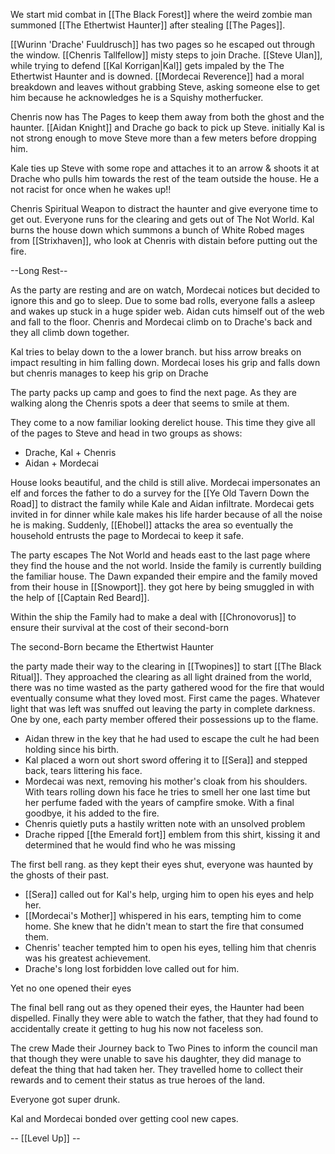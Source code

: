 We start mid combat in [[The Black Forest]] where the weird zombie man summoned [[The Ethertwist Haunter]] after stealing [[The Pages]].

[[Wurinn 'Drache' Fuuldrusch]] has two pages so he escaped out through the window. [[Chenris Tallfellow]] misty steps to join Drache. [[Steve Ulan]], while trying to defend [[Kal Korrigan|Kal]] gets impaled by the The Ethertwist Haunter and is downed. [[Mordecai Reverence]] had a moral breakdown and leaves without grabbing Steve, asking someone else to get him because he acknowledges he is a Squishy motherfucker. 

Chenris now has The Pages to keep them away from both the ghost and the haunter. [[Aidan Knight]] and Drache go back to pick up Steve. initially Kal is not strong enough to move Steve more than a few meters before dropping him.

Kale ties up Steve with some rope and attaches it to an arrow & shoots it at Drache who pulls him towards the rest of the team outside the house. He a not racist for once when he wakes up!! 

Chenris Spiritual Weapon to distract the haunter and give everyone time to get out. Everyone runs for the clearing and gets out of The Not World. Kal burns the house down which summons a bunch of White Robed mages from [[Strixhaven]], who look at Chenris with distain before putting out the fire.

--Long Rest--

As the party are resting and are on watch, Mordecai notices but decided to ignore this and go to sleep. Due to some bad rolls, everyone falls a asleep and wakes up stuck in a huge spider web. Aidan cuts himself out of the web and fall to the floor. Chenris and Mordecai climb on to Drache's back and they all climb down together. 

Kal tries to belay down to the a lower branch. but hiss arrow breaks on impact resulting in him falling down. Mordecai loses his grip and falls down but chenris manages to keep his grip on Drache

The party packs up camp and goes to find the next page. As they are walking along the Chenris spots a deer that seems to smile at them.

They come to a now familiar looking derelict house. This time they give all of the pages to Steve and head in two groups as shows:
- Drache, Kal + Chenris 
- Aidan + Mordecai

House looks beautiful, and the child is still alive. Mordecai impersonates an elf and forces the father to do a survey for the [[Ye Old Tavern Down the Road]] to distract the family while Kale and Aidan infiltrate. Mordecai gets invited in for dinner while kale makes his life harder because of all the noise he is making. Suddenly, [[Ehobel]] attacks the area so eventually the household entrusts the page to Mordecai to keep it safe. 

The party escapes The Not World and heads east to the last page where they find the house and the not world. Inside the family is currently building the familiar house. The Dawn expanded their empire and the family moved from their house in [[Snowport]]. they got here by being smuggled in with the help of [[Captain Red Beard]]. 

Within the ship the Family had to make a deal with [[Chronovorus]] to ensure their survival at the cost of their second-born 

The second-Born became the Ethertwist Haunter

the party made their way to the clearing in [[Twopines]] to start [[The Black Ritual]]. They approached the clearing as all light drained from the world, there was no time wasted as the party gathered wood for the fire that would eventually consume what they loved most. First came the pages. Whatever light that was left was snuffed out leaving the party in complete darkness. One by one, each party member offered their possessions up to the flame.

- Aidan threw in the key that he had used to escape the cult he had been holding since his birth. 
- Kal placed a worn out short sword offering it to [[Sera]] and stepped back, tears littering his face. 
- Mordecai was next, removing his mother's cloak from his shoulders. With tears rolling down his face he tries to smell her one last time but her perfume faded with the years of campfire smoke. With a final goodbye, it his added to the fire.
- Chenris quietly puts a hastily written note with an unsolved problem 
- Drache ripped [[the Emerald fort]] emblem from this shirt, kissing it and determined that he would find who he was missing 


The first bell rang. as they kept their eyes shut, everyone was haunted by the ghosts of their past. 

- [[Sera]] called out for Kal's help, urging him to open his eyes and help her.
- [[Mordecai's Mother]] whispered in his ears, tempting him to come home. She knew that he didn't mean to start the fire that consumed them.
- Chenris' teacher tempted him to open his eyes, telling him that chenris was his greatest achievement.
- Drache's long lost forbidden love called out for him.

Yet no one opened their eyes

The final bell rang out as they opened their eyes, the Haunter had been dispelled. Finally they were able to watch the father, that they had found to accidentally create it getting to hug his now not faceless son.

The crew Made their Journey back to Two Pines to inform the council man that though they were unable to save his daughter, they did manage to defeat the thing that had taken her.  They travelled home to collect their rewards and to cement their status as true heroes of the land.

Everyone got super drunk.

Kal and Mordecai bonded over getting cool new capes.

-- [[Level Up]] --